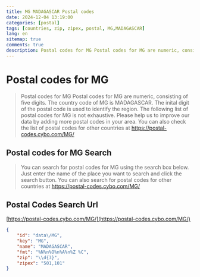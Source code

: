 ```yaml
---
title: MG MADAGASCAR Postal codes 
date: 2024-12-04 13:19:00
categories: [postal]
tags: [countries, zip, zipex, postal, MG,MADAGASCAR]
lang: en
sitemap: true
comments: true
description: Postal codes for MG Postal codes for MG are numeric, consisting of five digits. The country code of MG is MADAGASCAR. The inital digit of the postal code is used to identify the region. The following list of postal codes for MG is not exhaustive. Please help us to improve our data by adding more postal codes in your area. You can also check the list of postal codes for other countries at https://postal-codes.cybo.com/MG/
---
```


# Postal codes for MG
> Postal codes for MG Postal codes for MG are numeric, consisting of five digits. The country code of MG is MADAGASCAR. The inital digit of the postal code is used to identify the region. The following list of postal codes for MG is not exhaustive. Please help us to improve our data by adding more postal codes in your area. You can also check the list of postal codes for other countries at https://postal-codes.cybo.com/MG/

## Postal codes for MG Search 
> You can search for postal codes for MG using the search box below. Just enter the name of the place you want to search and click the search button. You can also search for postal codes for other countries at https://postal-codes.cybo.com/MG/

## Postal Codes Search Url

[https://postal-codes.cybo.com/MG/](https://postal-codes.cybo.com/MG/)
```json
{
    "id": "data\/MG",
    "key": "MG",
    "name": "MADAGASCAR",
    "fmt": "%N%n%O%n%A%n%Z %C",
    "zip": "\\d{3}",
    "zipex": "501,101"
}
```

